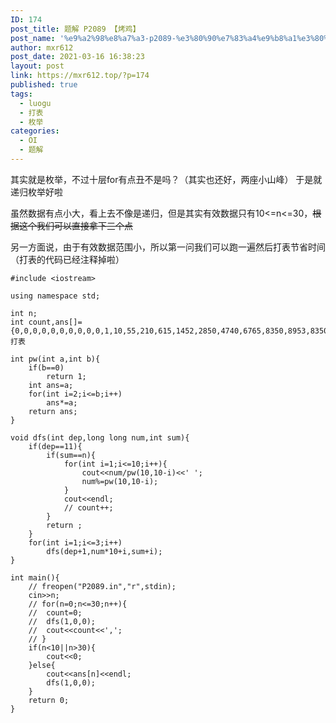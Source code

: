 ```yaml
---
ID: 174
post_title: 题解 P2089 【烤鸡】
post_name: '%e9%a2%98%e8%a7%a3-p2089-%e3%80%90%e7%83%a4%e9%b8%a1%e3%80%91'
author: mxr612
post_date: 2021-03-16 16:38:23
layout: post
link: https://mxr612.top/?p=174
published: true
tags:
  - luogu
  - 打表
  - 枚举
categories:
  - OI
  - 题解
---
```

其实就是枚举，不过十层for有点丑不是吗？（其实也还好，两座小山峰）
于是就递归枚举好啦

虽然数据有点小大，看上去不像是递归，但是其实有效数据只有10&lt;=n&lt;=30，<del>根据这个我们可以直接拿下三个点</del>

另一方面说，由于有效数据范围小，所以第一问我们可以跑一遍然后打表节省时间（打表的代码已经注释掉啦）

<pre><code class="language-cpp line-numbers">#include &lt;iostream&gt;

using namespace std;

int n;
int count,ans[]={0,0,0,0,0,0,0,0,0,0,1,10,55,210,615,1452,2850,4740,6765,8350,8953,8350,6765,4740,2850,1452,615,210,55,10,1};//打表

int pw(int a,int b){
    if(b==0)
        return 1;
    int ans=a;
    for(int i=2;i&lt;=b;i++)
        ans*=a;
    return ans;
}

void dfs(int dep,long long num,int sum){
    if(dep==11){
        if(sum==n){
            for(int i=1;i&lt;=10;i++){
                cout&lt;&lt;num/pw(10,10-i)&lt;&lt;' ';
                num%=pw(10,10-i);
            }
            cout&lt;&lt;endl;
            // count++;
        }
        return ;
    }
    for(int i=1;i&lt;=3;i++)
        dfs(dep+1,num*10+i,sum+i);
}

int main(){
    // freopen("P2089.in","r",stdin);
    cin&gt;&gt;n;
    // for(n=0;n&lt;=30;n++){
    //  count=0;
    //  dfs(1,0,0);
    //  cout&lt;&lt;count&lt;&lt;',';
    // }
    if(n&lt;10||n&gt;30){
        cout&lt;&lt;0;
    }else{
        cout&lt;&lt;ans[n]&lt;&lt;endl;
        dfs(1,0,0);
    }
    return 0;
}
</code></pre>
